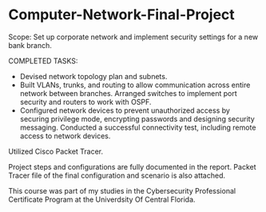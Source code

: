 # Computer-Network-Final-Project

Scope: Set up corporate network and implement security settings for a new bank branch.

COMPLETED TASKS:
- Devised network topology plan and subnets.
- Built VLANs, trunks, and routing to allow communication across entire network between branches. Arranged switches to implement port security and routers to work with OSPF.
- Configured network devices to prevent unauthorized access by securing privilege mode, encrypting passwords and designing security messaging. Conducted a successful connectivity test, including remote access to network devices.

Utilized Cisco Packet Tracer.

Project steps and configurations are fully documented in the report. Packet Tracer file of the final configuration and scenario is also attached.

This course was part of my studies in the Cybersecurity Professional Certificate Program at the Univerdsity Of Central Florida.
